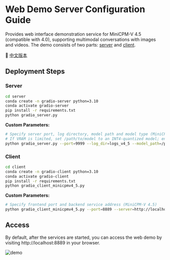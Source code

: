 # Web Demo Server Configuration Guide

Provides web interface demonstration service for MiniCPM-V 4.5 (compatible with 4.0), supporting multimodal conversations with images and videos. The demo consists of two parts: [server](./server/) and [client](./client/).

📖 [中文版本](./README_zh.md)

## Deployment Steps

### Server

```bash
cd server
conda create -n gradio-server python=3.10
conda activate gradio-server
pip install -r requirements.txt
python gradio_server.py
```

**Custom Parameters:**

```bash
# Specify server port, log directory, model path and model type (MiniCPM-V 4.5)
# If VRAM is limited, set /path/to/model to an INT4-quantized model; ensure required dependencies are installed.
python gradio_server.py --port=9999 --log_dir=logs_v4_5 --model_path=/path/to/model --model_type=minicpmv4_5
```

### Client

```bash
cd client
conda create -n gradio-client python=3.10
conda activate gradio-client
pip install -r requirements.txt
python gradio_client_minicpmv4_5.py
```

**Custom Parameters:**

```bash
# Specify frontend port and backend service address (MiniCPM-V 4.5)
python gradio_client_minicpmv4_5.py --port=8889 --server=http://localhost:9999/api
```

## Access

By default, after the services are started, you can access the web demo by visiting http://localhost:8889 in your browser.

![demo](./assets/demo.png)
